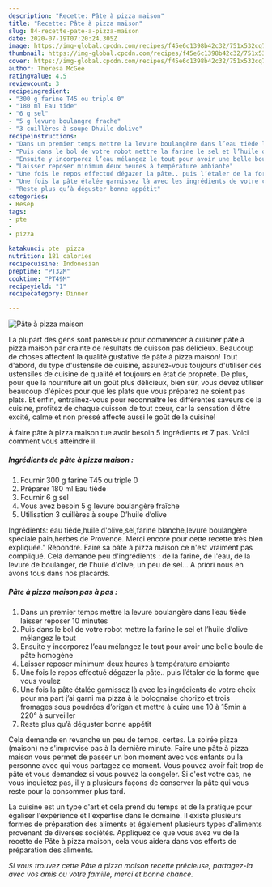 ```yaml
---
description: "Recette: Pâte à pizza maison"
title: "Recette: Pâte à pizza maison"
slug: 84-recette-pate-a-pizza-maison
date: 2020-07-19T07:20:24.305Z
image: https://img-global.cpcdn.com/recipes/f45e6c1398b42c32/751x532cq70/pate-a-pizza-maison-photo-principale-de-la-recette.jpg
thumbnail: https://img-global.cpcdn.com/recipes/f45e6c1398b42c32/751x532cq70/pate-a-pizza-maison-photo-principale-de-la-recette.jpg
cover: https://img-global.cpcdn.com/recipes/f45e6c1398b42c32/751x532cq70/pate-a-pizza-maison-photo-principale-de-la-recette.jpg
author: Theresa McGee
ratingvalue: 4.5
reviewcount: 3
recipeingredient:
- "300 g farine T45 ou triple 0"
- "180 ml Eau tide"
- "6 g sel"
- "5 g levure boulangre frache"
- "3 cuillères à soupe Dhuile dolive"
recipeinstructions:
- "Dans un premier temps mettre la levure boulangère dans l’eau tiède laisser reposer 10 minutes"
- "Puis dans le bol de votre robot mettre la farine le sel et l’huile d’olive mélangez le tout"
- "Ensuite y incorporez l’eau mélangez le tout pour avoir une belle boule de pâte homogène"
- "Laisser reposer minimum deux heures à température ambiante"
- "Une fois le repos effectué dégazer la pâte.. puis l’étaler de la forme que vous voulez"
- "Une fois la pâte étalée garnissez là avec les ingrédients de votre choix pour ma part j’ai garni ma pizza à la bolognaise chorizo et trois fromages sous poudrées d’origan et mettre à cuire une 10 à 15min à 220° à surveiller"
- "Reste plus qu’à déguster bonne appétit"
categories:
- Resep
tags:
- pte
- 
- pizza

katakunci: pte  pizza 
nutrition: 181 calories
recipecuisine: Indonesian
preptime: "PT32M"
cooktime: "PT49M"
recipeyield: "1"
recipecategory: Dinner

---
```



![Pâte à pizza maison](https://img-global.cpcdn.com/recipes/f45e6c1398b42c32/751x532cq70/pate-a-pizza-maison-photo-principale-de-la-recette.jpg)

La plupart des gens sont paresseux pour commencer à cuisiner pâte à pizza maison par crainte de résultats de cuisson pas délicieux. Beaucoup de choses affectent la qualité gustative de pâte à pizza maison! Tout d'abord, du type d'ustensile de cuisine, assurez-vous toujours d'utiliser des ustensiles de cuisine de qualité et toujours en état de propreté. De plus, pour que la nourriture ait un goût plus délicieux, bien sûr, vous devez utiliser beaucoup d'épices pour que les plats que vous préparez ne soient pas plats. Et enfin, entraînez-vous pour reconnaître les différentes saveurs de la cuisine, profitez de chaque cuisson de tout cœur, car la sensation d'être excité, calme et non pressé affecte aussi le goût de la cuisine!

<!--inarticleads1-->

À faire pâte à pizza maison tue avoir besoin 5 Ingrédients et 7 pas. Voici comment vous atteindre il.

##### Ingrédients de pâte à pizza maison :

1. Fournir 300 g farine T45 ou triple 0
1. Préparer 180 ml Eau tiède
1. Fournir 6 g sel
1. Vous avez besoin 5 g levure boulangère fraîche
1. Utilisation 3 cuillères à soupe D’huile d’olive


Ingrédients: eau tiéde,huile d&#39;olive,sel,farine blanche,levure boulangère spéciale pain,herbes de Provence. Merci encore pour cette recette très bien expliquée.&#34; Répondre. Faire sa pâte à pizza maison ce n&#39;est vraiment pas compliqué. Cela demande peu d&#39;ingrédients : de la farine, de l&#39;eau, de la levure de boulanger, de l&#39;huile d&#39;olive, un peu de sel… A priori nous en avons tous dans nos placards. 

<!--inarticleads2-->

##### Pâte à pizza maison pas à pas :

1. Dans un premier temps mettre la levure boulangère dans l’eau tiède laisser reposer 10 minutes
1. Puis dans le bol de votre robot mettre la farine le sel et l’huile d’olive mélangez le tout
1. Ensuite y incorporez l’eau mélangez le tout pour avoir une belle boule de pâte homogène
1. Laisser reposer minimum deux heures à température ambiante
1. Une fois le repos effectué dégazer la pâte.. puis l’étaler de la forme que vous voulez
1. Une fois la pâte étalée garnissez là avec les ingrédients de votre choix pour ma part j’ai garni ma pizza à la bolognaise chorizo et trois fromages sous poudrées d’origan et mettre à cuire une 10 à 15min à 220° à surveiller
1. Reste plus qu’à déguster bonne appétit


Cela demande en revanche un peu de temps, certes. La soirée pizza (maison) ne s&#39;improvise pas à la dernière minute. Faire une pâte à pizza maison vous permet de passer un bon moment avec vos enfants ou la personne avec qui vous partagez ce moment. Vous pouvez avoir fait trop de pâte et vous demandez si vous pouvez la congeler. Si c&#39;est votre cas, ne vous inquiétez pas, il y a plusieurs façons de conserver la pâte qui vous reste pour la consommer plus tard. 

<!--inarticleads1-->

<p>
La cuisine est un type d'art et cela prend du temps et de la pratique pour égaliser l'expérience et l'expertise dans le domaine. Il existe plusieurs formes de préparation des aliments et également plusieurs types d'aliments provenant de diverses sociétés. Appliquez ce que vous avez vu de la recette de Pâte à pizza maison, cela vous aidera dans vos efforts de préparation des aliments.
</p>

<p>
<i>Si vous trouvez cette Pâte à pizza maison recette précieuse, partagez-la avec vos amis ou votre famille, merci et bonne chance.</i>
</p>
